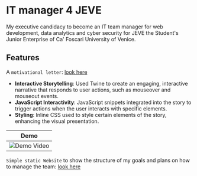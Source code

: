 # IT manager 4 JEVE
 My executive candidacy to become an IT team manager for web development, data analytics and cyber security for JEVE the Student's Junior Enterprise of Ca' Foscari University of Venice.
## Features
A `motivational letter`: [look here](http://tfy.altervista.org/candidatura_executive/1/lettera.html) 
- **Interactive Storytelling**: Used Twine to create an engaging, interactive narrative that responds to user actions, such as mouseover and mouseout events.
- **JavaScript Interactivity**: JavaScript snippets integrated into the story to trigger actions when the user interacts with specific elements.
- **Styling**: Inline CSS used to style certain elements of the story, enhancing the visual presentation.

<div align="center">
  
 | Demo |
 |:------------------:|
 | ![Demo Video](https://github.com/andreramolivaz/ITmanager4JEVE/assets/92636448/ef50d803-fdfd-4172-9bd9-9fe11fb2a49b) |

</div>

`Simple static Website` to show the structure of my goals and plans on how to manage the team: [look here](http://tfy.altervista.org/candidatura_executive/1/strategia.html)
